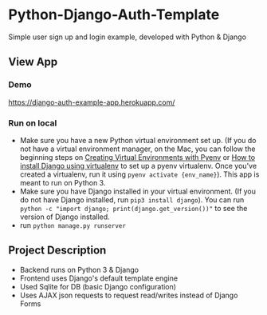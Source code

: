 # Python-Django-Auth-Template
Simple user sign up and login example, developed with Python &amp; Django

## View App

### Demo
https://django-auth-example-app.herokuapp.com/

### Run on local
- Make sure you have a new Python virtual environment set up. (If you do not have a virtual environment manager, on the Mac, you can follow the beginning steps on [Creating Virtual Environments with Pyenv](https://akrabat.com/creating-virtual-environments-with-pyenv/) or [How to install Django using virtualenv](https://help.dreamhost.com/hc/en-us/articles/215317948-How-to-install-Django-using-virtualenv) to set up a pyenv virtualenv. Once you've created a virtualenv, run it using `pyenv activate {env_name}`). This app is meant to run on Python 3.
- Make sure you have Django installed in your virtual environment. (If you do not have Django installed, run `pip3 install django`). You can run `python -c "import django; print(django.get_version())"` to see the version of Django installed.
- run `python manage.py runserver`

## Project Description

- Backend runs on Python 3 & Django
- Frontend uses Django's default template engine
- Used Sqlite for DB (basic Django configuration)
- Uses AJAX json requests to request read/writes instead of Django Forms
